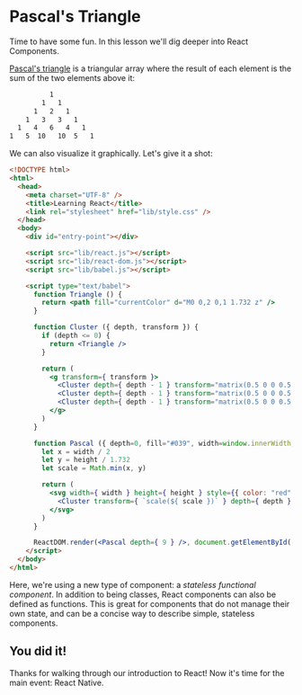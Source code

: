 # Pascal's Triangle

Time to have some fun. In this lesson we'll dig deeper into React Components.

[Pascal's triangle](https://en.wikipedia.org/wiki/Pascal%27s_triangle) is a
triangular array where the result of each element is the sum of the two elements
above it:

```html
          1
        1   1
      1   2   1
    1   3   3   1
  1   4   6   4   1
1   5  10   10  5   1
```

We can also visualize it graphically. Let's give it a shot:

```html
<!DOCTYPE html>
<html>
  <head>
    <meta charset="UTF-8" />
    <title>Learning React</title>
    <link rel="stylesheet" href="lib/style.css" />
  </head>
  <body>
    <div id="entry-point"></div>

    <script src="lib/react.js"></script>
    <script src="lib/react-dom.js"></script>
    <script src="lib/babel.js"></script>

    <script type="text/babel">
      function Triangle () {
        return <path fill="currentColor" d="M0 0,2 0,1 1.732 z" />
      }

      function Cluster ({ depth, transform }) {
        if (depth <= 0) {
          return <Triangle />
        }

        return (
          <g transform={ transform }>
            <Cluster depth={ depth - 1 } transform="matrix(0.5 0 0 0.5  0  0)" />
            <Cluster depth={ depth - 1 } transform="matrix(0.5 0 0 0.5  1  0)" />
            <Cluster depth={ depth - 1 } transform="matrix(0.5 0 0 0.5 0.5 0.866)" />
          </g>
        )
      }

      function Pascal ({ depth=0, fill="#039", width=window.innerWidth, height=window.innerHeight }) {
        let x = width / 2
        let y = height / 1.732
        let scale = Math.min(x, y)

        return (
          <svg width={ width } height={ height } style={{ color: "red" }}>
            <Cluster transform={ `scale(${ scale })` } depth={ depth } fill={ fill } />
          </svg>
        )
      }

      ReactDOM.render(<Pascal depth={ 9 } />, document.getElementById('entry-point'))
    </script>
  </body>
</html>
```

Here, we're using a new type of component: a _stateless functional component_. In addition to being classes, React components can also be defined as functions. This is great for components that do not manage their own state, and can be a concise way to describe simple, stateless components.

## You did it!

Thanks for walking through our introduction to React! Now it's time for the main event: React Native.

